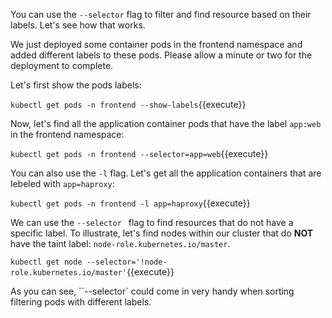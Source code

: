 You can use the `--selector` flag to filter and find resource based on their labels. Let's see how that works.

We just deployed some container pods in the frontend namespace and added different labels to these pods. Please allow a minute or two for the deployment to complete.

Let's first show the pods labels:

`kubectl get pods -n frontend --show-labels`{{execute}}
 
Now, let's  find all the application container pods that have the label `app:web` in the frontend namespace:
   
`kubectl get pods -n frontend --selector=app=web`{{execute}} 

You can also use the `-l` flag. Let's get all the application containers that are lebeled with `app=haproxy`:

`kubectl get pods -n frontend -l app=haproxy`{{execute}}
   
We can use the `--selector ` flag to find resources that do not have a specific label. To illustrate, let's find nodes within our cluster that do **NOT** have the taint label: `node-role.kubernetes.io/master`. 
   
`kubectl get node --selector='!node-role.kubernetes.io/master'`{{execute}}


As you can see, ``--selector` could come in very handy when sorting filtering pods with different labels.

